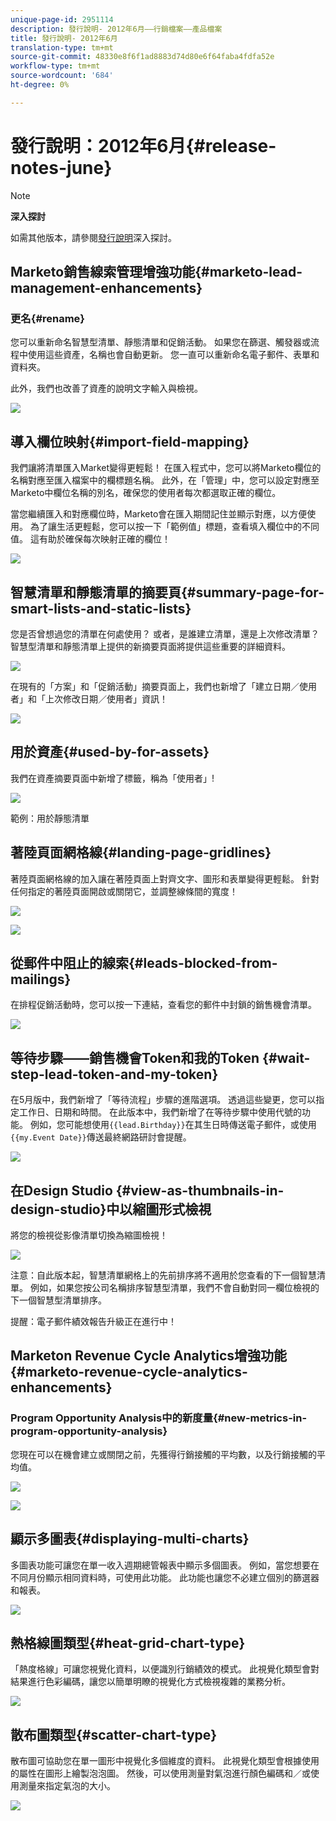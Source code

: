 ```yaml
---
unique-page-id: 2951114
description: 發行說明- 2012年6月——行銷檔案——產品檔案
title: 發行說明- 2012年6月
translation-type: tm+mt
source-git-commit: 48330e8f6f1ad8883d74d80e6f64faba4fdfa52e
workflow-type: tm+mt
source-wordcount: '684'
ht-degree: 0%

---
```



# 發行說明：2012年6月{#release-notes-june}

>[!NOTE]
>
>**深入探討**
>
>如需其他版本，請參閱[發行說明](http://docs.marketo.com/display/docs/release+notes)深入探討。

## Marketo銷售線索管理增強功能{#marketo-lead-management-enhancements}

### 更名{#rename}

您可以重新命名智慧型清單、靜態清單和促銷活動。 如果您在篩選、觸發器或流程中使用這些資產，名稱也會自動更新。 您一直可以重新命名電子郵件、表單和資料夾。

此外，我們也改善了資產的說明文字輸入與檢視。

![](assets/image2014-9-23-10-3a23-3a10.png)

## 導入欄位映射{#import-field-mapping}

我們讓將清單匯入Market變得更輕鬆！ 在匯入程式中，您可以將Marketo欄位的名稱對應至匯入檔案中的欄標題名稱。 此外，在「管理」中，您可以設定對應至Marketo中欄位名稱的別名，確保您的使用者每次都選取正確的欄位。

當您繼續匯入和對應欄位時，Marketo會在匯入期間記住並顯示對應，以方便使用。 為了讓生活更輕鬆，您可以按一下「範例值」標題，查看填入欄位中的不同值。 這有助於確保每次映射正確的欄位！

![](assets/image2014-9-23-10-3a23-3a27.png)

## 智慧清單和靜態清單的摘要頁{#summary-page-for-smart-lists-and-static-lists}

您是否曾想過您的清單在何處使用？ 或者，是誰建立清單，還是上次修改清單？ 智慧型清單和靜態清單上提供的新摘要頁面將提供這些重要的詳細資料。

![](assets/image2014-9-23-10-3a23-3a40.png)

在現有的「方案」和「促銷活動」摘要頁面上，我們也新增了「建立日期／使用者」和「上次修改日期／使用者」資訊！

![](assets/image2014-9-23-10-3a23-3a54.png)

## 用於資產{#used-by-for-assets}

我們在資產摘要頁面中新增了標籤，稱為「使用者」!

![](assets/image2014-9-23-10-3a24-3a5.png)

範例：用於靜態清單

## 著陸頁面網格線{#landing-page-gridlines}

著陸頁面網格線的加入讓在著陸頁面上對齊文字、圖形和表單變得更輕鬆。 針對任何指定的著陸頁面開啟或關閉它，並調整線條間的寬度！

![](assets/image2014-9-23-10-3a24-3a19.png)

![](assets/image2014-9-23-10-3a24-3a33.png)

## 從郵件中阻止的線索{#leads-blocked-from-mailings}

在排程促銷活動時，您可以按一下連結，查看您的郵件中封鎖的銷售機會清單。

![](assets/image2014-9-23-10-3a24-3a51.png)

## 等待步驟——銷售機會Token和我的Token {#wait-step-lead-token-and-my-token}

在5月版中，我們新增了「等待流程」步驟的進階選項。 透過這些變更，您可以指定工作日、日期和時間。 在此版本中，我們新增了在等待步驟中使用代號的功能。 例如，您可能想使用`{{lead.Birthday}}`在其生日時傳送電子郵件，或使用`{{my.Event Date}}`傳送最終網路研討會提醒。

![](assets/image2014-9-23-10-3a25-3a57.png)

## 在Design Studio {#view-as-thumbnails-in-design-studio}中以縮圖形式檢視

將您的檢視從影像清單切換為縮圖檢視！

![](assets/image2014-9-23-10-3a26-3a13.png)

注意：自此版本起，智慧清單網格上的先前排序將不適用於您查看的下一個智慧清單。 例如，如果您按公司名稱排序智慧型清單，我們不會自動對同一欄位檢視的下一個智慧型清單排序。

提醒：電子郵件績效報告升級正在進行中！

## Marketon Revenue Cycle Analytics增強功能{#marketo-revenue-cycle-analytics-enhancements}

### Program Opportunity Analysis中的新度量{#new-metrics-in-program-opportunity-analysis}

您現在可以在機會建立或關閉之前，先獲得行銷接觸的平均數，以及行銷接觸的平均值。

![](assets/image2014-9-23-10-3a26-3a30.png)

![](assets/image2014-9-23-10-3a26-3a41.png)

## 顯示多圖表{#displaying-multi-charts}

多圖表功能可讓您在單一收入週期總管報表中顯示多個圖表。 例如，當您想要在不同月份顯示相同資料時，可使用此功能。 此功能也讓您不必建立個別的篩選器和報表。

![](assets/image2014-9-23-10-3a27-3a41.png)

## 熱格線圖類型{#heat-grid-chart-type}

「熱度格線」可讓您視覺化資料，以便識別行銷績效的模式。 此視覺化類型會對結果進行色彩編碼，讓您以簡單明瞭的視覺化方式檢視複雜的業務分析。

![](assets/image2014-9-23-10-3a28-3a21.png)

## 散布圖類型{#scatter-chart-type}

散布圖可協助您在單一圖形中視覺化多個維度的資料。 此視覺化類型會根據使用的屬性在圖形上繪製泡泡圖。 然後，可以使用測量對氣泡進行顏色編碼和／或使用測量來指定氣泡的大小。

![](assets/image2014-9-23-10-3a29-3a7.png)
